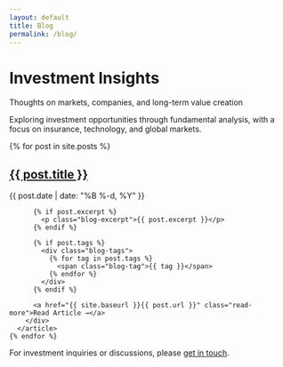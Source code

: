 ```yaml
---
layout: default
title: Blog
permalink: /blog/
---
```


<div class="blog-hero">
  <div class="blog-hero-content">
    <h1>Investment Insights</h1>
    <p class="blog-subtitle">Thoughts on markets, companies, and long-term value creation</p>
  </div>
</div>

<div class="blog-content">
  <div class="blog-intro">
    <p>Exploring investment opportunities through fundamental analysis, with a focus on insurance, technology, and global markets.</p>
  </div>

  <div class="blog-grid">
    {% for post in site.posts %}
      <article class="blog-card">
        <div class="blog-card-content">
          <div class="blog-card-header">
            <h2><a href="{{ site.baseurl }}{{ post.url }}">{{ post.title }}</a></h2>
            <time class="blog-date">{{ post.date | date: "%B %-d, %Y" }}</time>
          </div>
          
          {% if post.excerpt %}
            <p class="blog-excerpt">{{ post.excerpt }}</p>
          {% endif %}
          
          {% if post.tags %}
            <div class="blog-tags">
              {% for tag in post.tags %}
                <span class="blog-tag">{{ tag }}</span>
              {% endfor %}
            </div>
          {% endif %}
          
          <a href="{{ site.baseurl }}{{ post.url }}" class="read-more">Read Article →</a>
        </div>
      </article>
    {% endfor %}
  </div>

  <div class="blog-footer">
    <p>For investment inquiries or discussions, please <a href="/minimal/contact/">get in touch</a>.</p>
  </div>
</div>